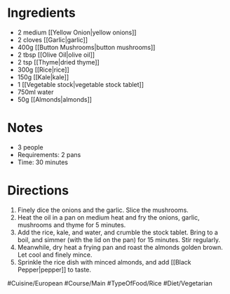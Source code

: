 # Ingredients
- 2 medium [[Yellow Onion|yellow onions]]
- 2 cloves [[Garlic|garlic]]
- 400g [[Button Mushrooms|button mushrooms]]
- 2 tbsp [[Olive Oil|olive oil]]
- 2 tsp [[Thyme|dried thyme]]
- 300g [[Rice|rice]]
- 150g [[Kale|kale]]
- 1 [[Vegetable stock|vegetable stock tablet]]
- 750ml water
- 50g [[Almonds|almonds]]
# Notes
- 3 people
- Requirements: 2 pans
- Time: 30 minutes
# Directions
1. Finely dice the onions and the garlic. Slice the mushrooms.
2. Heat the oil in a pan on medium heat and fry the onions, garlic, mushrooms and thyme for 5 minutes.
3. Add the rice, kale, and water, and crumble the stock tablet. Bring to a boil, and simmer (with the lid on the pan) for 15 minutes. Stir regularly.
4. Meanwhile, dry heat a frying pan and roast the almonds golden brown. Let cool and finely mince.
5. Sprinkle the rice dish with minced almonds, and add [[Black Pepper|pepper]] to taste.

#Cuisine/European #Course/Main #TypeOfFood/Rice #Diet/Vegetarian 